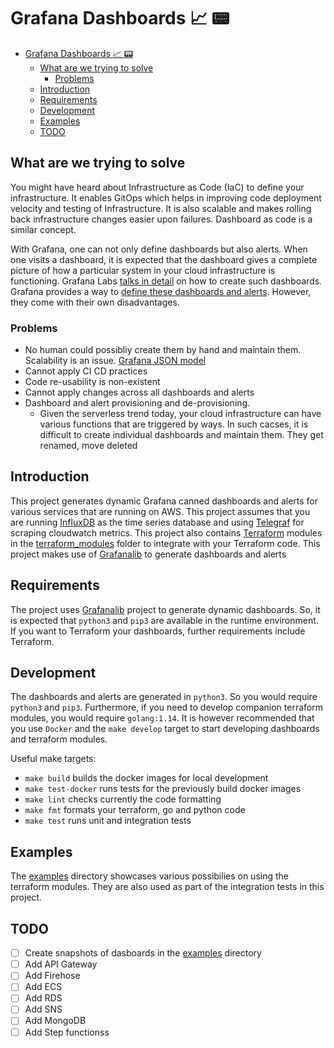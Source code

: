 # Grafana Dashboards 📈 📟

- [Grafana Dashboards 📈 📟](#grafana-dashboards--)
  - [What are we trying to solve](#what-are-we-trying-to-solve)
    - [Problems](#problems)
  - [Introduction](#introduction)
  - [Requirements](#requirements)
  - [Development](#development)
  - [Examples](#examples)
  - [TODO](#todo)

## What are we trying to solve

You might have heard about Infrastructure as Code (IaC) to define your infrastructure. It enables GitOps which helps in improving code deployment velocity and testing of Infrastructure. It is also scalable and makes rolling back infrastructure changes easier upon failures. Dashboard as code is a similar concept.

With Grafana, one can not only define dashboards but also alerts. When one visits a dashboard, it is expected that the dashboard gives a complete picture of how a particular system in your cloud infrastructure is functioning. Grafana Labs [talks in detail](https://grafana.com/docs/grafana/latest/best-practices/common-observability-strategies/) on how to create such dashboards. Grafana provides a way to [define these dashboards and alerts](https://grafana.com/docs/grafana/latest/administration/provisioning/). However, they come with their own disadvantages.

### Problems

- No human could possibliy create them by hand and maintain them. Scalability is an issue. [Grafana JSON model](https://grafana.com/docs/grafana/latest/dashboards/json-model/)
- Cannot apply CI CD practices
- Code re-usability is non-existent
- Cannot apply changes across all dashboards and alerts
- Dashboard and alert provisioning and de-provisioning.
  - Given the serverless trend today, your cloud infrastructure can have various functions that are triggered by ways. In such cacses, it is difficult to create individual dashboards and maintain them. They get renamed, move deleted

## Introduction

This project generates dynamic Grafana canned dashboards and alerts for various services that are running on AWS. This project assumes that you are running [InfluxDB](https://www.influxdata.com/products/influxdb/) as the time series database and using [Telegraf](https://www.influxdata.com/time-series-platform/telegraf/) for scraping cloudwatch metrics. This project also contains [Terraform](https://www.terraform.io/) modules in the [terraform_modules](./terraform_modules/) folder to integrate with your Terraform code. This project makes use of [Grafanalib](https://grafanalib.readthedocs.io/en/latest/index.html) to generate dashboards and alerts

## Requirements

The project uses [Grafanalib](https://grafanalib.readthedocs.io/en/latest/index.html) project to generate dynamic dashboards. So, it is expected that `python3` and `pip3` are available in the runtime environment. If you want to Terraform your dashboards, further requirements include Terraform.

## Development

The dashboards and alerts are generated in `python3`. So you would require `python3` and `pip3`. Furthermore, if you need to develop companion terraform modules, you would require `golang:1.14`. It is however recommended that you use `Docker` and the `make develop` target to start developing dashboards and terraform modules.

Useful make targets:

- `make build` builds the docker images for local development
- `make test-docker` runs tests for the previously build docker images
- `make lint` checks currently the code formatting
- `make fmt` formats your terraform, go and python code
- `make test` runs unit and integration tests

## Examples

The [examples](./examples) directory showcases various possibilies on using the terraform modules. They are also used as part of the integration tests in this project.

## TODO

 - [ ] Create snapshots of dasboards in the [examples](./examples) directory
 - [ ] Add API Gateway
 - [ ] Add Firehose
 - [ ] Add ECS
 - [ ] Add RDS
 - [ ] Add SNS
 - [ ] Add MongoDB
 - [ ] Add Step functionss

